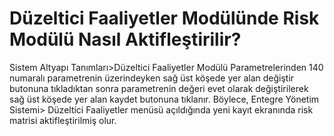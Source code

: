 # Düzeltici Faaliyetler Modülünde Risk Modülü Nasıl Aktifleştirilir?

Sistem Altyapı Tanımları>Düzeltici Faaliyetler Modülü Parametrelerinden 140 numaralı parametrenin üzerindeyken sağ üst köşede yer alan değiştir butonuna tıkladıktan sonra parametrenin değeri evet olarak değiştirilerek sağ üst köşede yer alan kaydet butonuna tıklanır. Böylece, Entegre Yönetim Sistemi> Düzeltici Faaliyetler menüsü açıldığında yeni kayıt ekranında risk matrisi aktifleştirilmiş olur.

